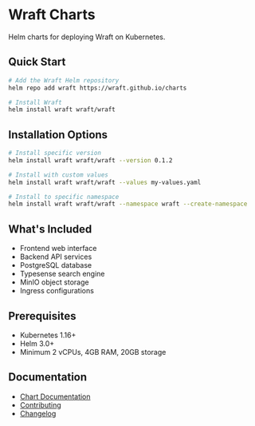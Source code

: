 # Wraft Charts

Helm charts for deploying Wraft on Kubernetes.

## Quick Start

```bash
# Add the Wraft Helm repository
helm repo add wraft https://wraft.github.io/charts

# Install Wraft
helm install wraft wraft/wraft
```

## Installation Options

```bash
# Install specific version
helm install wraft wraft/wraft --version 0.1.2

# Install with custom values
helm install wraft wraft/wraft --values my-values.yaml

# Install to specific namespace
helm install wraft wraft/wraft --namespace wraft --create-namespace
```

## What's Included

- Frontend web interface
- Backend API services
- PostgreSQL database
- Typesense search engine
- MinIO object storage
- Ingress configurations

## Prerequisites

- Kubernetes 1.16+
- Helm 3.0+
- Minimum 2 vCPUs, 4GB RAM, 20GB storage

## Documentation

- [Chart Documentation](charts/wraft/README.md)
- [Contributing](CONTRIBUTING.md)
- [Changelog](CHANGELOG.md) 
